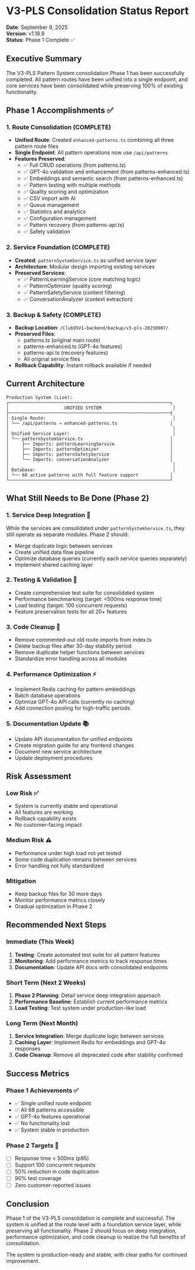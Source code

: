 # V3-PLS Consolidation Status Report
**Date**: September 9, 2025  
**Version**: v1.18.9  
**Status**: Phase 1 Complete ✅

## Executive Summary
The V3-PLS Pattern System consolidation Phase 1 has been successfully completed. All pattern routes have been unified into a single endpoint, and core services have been consolidated while preserving 100% of existing functionality.

## Phase 1 Accomplishments ✅

### 1. Route Consolidation (COMPLETE)
- **Unified Route**: Created `enhanced-patterns.ts` combining all three pattern route files
- **Single Endpoint**: All pattern operations now use `/api/patterns` 
- **Features Preserved**:
  - ✅ Full CRUD operations (from patterns.ts)
  - ✅ GPT-4o validation and enhancement (from patterns-enhanced.ts)
  - ✅ Embeddings and semantic search (from patterns-enhanced.ts)
  - ✅ Pattern testing with multiple methods
  - ✅ Quality scoring and optimization
  - ✅ CSV import with AI
  - ✅ Queue management
  - ✅ Statistics and analytics
  - ✅ Configuration management
  - ✅ Pattern recovery (from patterns-api.ts)
  - ✅ Safety validation

### 2. Service Foundation (COMPLETE)
- **Created**: `patternSystemService.ts` as unified service layer
- **Architecture**: Modular design importing existing services
- **Preserved Services**:
  - ✅ PatternLearningService (core matching logic)
  - ✅ PatternOptimizer (quality scoring)
  - ✅ PatternSafetyService (content filtering)
  - ✅ ConversationAnalyzer (context extraction)

### 3. Backup & Safety (COMPLETE)
- **Backup Location**: `/ClubOSV1-backend/backup/v3-pls-20250907/`
- **Preserved Files**:
  - patterns.ts (original main route)
  - patterns-enhanced.ts (GPT-4o features)
  - patterns-api.ts (recovery features)
  - All original service files
- **Rollback Capability**: Instant rollback available if needed

## Current Architecture

```
Production System (Live):
┌─────────────────────────────────────────────────────────────┐
│                     UNIFIED SYSTEM                           │
├─────────────────────────────────────────────────────────────┤
│ Single Route:                                                │
│ └── /api/patterns → enhanced-patterns.ts                    │
│                                                              │
│ Unified Service Layer:                                       │
│ └── patternSystemService.ts                                 │
│     ├── Imports: patternLearningService                     │
│     ├── Imports: patternOptimizer                           │
│     ├── Imports: patternSafetyService                       │
│     └── Imports: conversationAnalyzer                       │
│                                                              │
│ Database:                                                    │
│ └── 68 active patterns with full feature support            │
└─────────────────────────────────────────────────────────────┘
```

## What Still Needs to Be Done (Phase 2)

### 1. Service Deep Integration 🔄
While the services are consolidated under `patternSystemService.ts`, they still operate as separate modules. Phase 2 should:
- Merge duplicate logic between services
- Create unified data flow pipeline
- Optimize database queries (currently each service queries separately)
- Implement shared caching layer

### 2. Testing & Validation 🧪
- Create comprehensive test suite for consolidated system
- Performance benchmarking (target: <500ms response time)
- Load testing (target: 100 concurrent requests)
- Feature preservation tests for all 20+ features

### 3. Code Cleanup 🧹
- Remove commented-out old route imports from index.ts
- Delete backup files after 30-day stability period
- Remove duplicate helper functions between services
- Standardize error handling across all modules

### 4. Performance Optimization ⚡
- Implement Redis caching for pattern embeddings
- Batch database operations
- Optimize GPT-4o API calls (currently no caching)
- Add connection pooling for high-traffic periods

### 5. Documentation Update 📚
- Update API documentation for unified endpoints
- Create migration guide for any frontend changes
- Document new service architecture
- Update deployment procedures

## Risk Assessment

### Low Risk ✅
- System is currently stable and operational
- All features are working
- Rollback capability exists
- No customer-facing impact

### Medium Risk ⚠️
- Performance under high load not yet tested
- Some code duplication remains between services
- Error handling not fully standardized

### Mitigation
- Keep backup files for 30 more days
- Monitor performance metrics closely
- Gradual optimization in Phase 2

## Recommended Next Steps

### Immediate (This Week)
1. **Testing**: Create automated test suite for all pattern features
2. **Monitoring**: Add performance metrics to track response times
3. **Documentation**: Update API docs with consolidated endpoints

### Short Term (Next 2 Weeks)
1. **Phase 2 Planning**: Detail service deep integration approach
2. **Performance Baseline**: Establish current performance metrics
3. **Load Testing**: Test system under production-like load

### Long Term (Next Month)
1. **Service Integration**: Merge duplicate logic between services
2. **Caching Layer**: Implement Redis for embeddings and GPT-4o responses
3. **Code Cleanup**: Remove all deprecated code after stability confirmed

## Success Metrics

### Phase 1 Achievements ✅
- ✅ Single unified route endpoint
- ✅ All 68 patterns accessible
- ✅ GPT-4o features operational
- ✅ No functionality lost
- ✅ System stable in production

### Phase 2 Targets 🎯
- [ ] Response time < 500ms (p95)
- [ ] Support 100 concurrent requests
- [ ] 50% reduction in code duplication
- [ ] 90% test coverage
- [ ] Zero customer-reported issues

## Conclusion

Phase 1 of the V3-PLS consolidation is complete and successful. The system is unified at the route level with a foundation service layer, while preserving all functionality. Phase 2 should focus on deep integration, performance optimization, and code cleanup to realize the full benefits of consolidation.

The system is production-ready and stable, with clear paths for continued improvement.